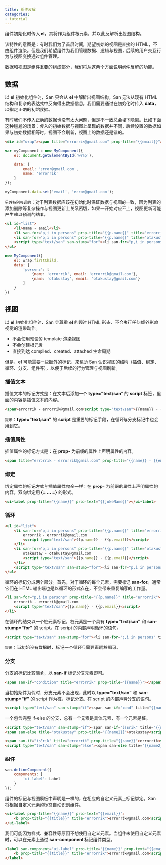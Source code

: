 ```yaml
---
title: 组件反解
categories:
- tutorial
---
```



组件初始化时传入 **el**，其将作为组件根元素，并以此反解析出视图结构。

该特性的意图是：有时我们为了首屏时间，期望初始的视图是直接的 HTML，不由组件渲染。但是我们希望组件为我们管理数据、逻辑与视图，后续的用户交互行为与视图变换通过组件管理。

数据和视图是组件重要的组成部分，我们将从这两个方面说明组件反解的功能。


数据
----


以 **el** 初始化组件时，San 只会从 **el** 中解析出视图结构。San 无法从现有 HTML 结构和复杂的表达式中反向得出数据信息。我们需要通过在初始化时传入 **data**，以指定正确的初始数据。


有时我们不传入正确的数据也没有太大问题，但是不一致总会埋下隐患。比如下面这种尴尬的场景：传入的初始数据与视图上呈现的数据并不同，后续设置的数据如果与初始数据相等时，视图不会刷新，视图上的数据还是错的。

```html
<div id="wrap"><span title="errorrik@gmail.com" prop-title="{{email}}">errorrik</span></div>
```

```javascript
var myComponent = new MyComponent({
    el: document.getElementById('wrap'),
    
    data: {
        email: 'error@gmail.com',
        name: 'errorrik'
    }
});

myComponent.data.set('email', 'error@gmail.com');
```

`另外特别强调的`：对于列表数据应该在初始化时保证数据与视图的一致，因为列表的添加删除等复杂操作与视图更新上关系密切，如果一开始对应不上，视图更新可能产生难以预测的结果。

```html
<ul id="list">
    <li>name - email</li>
    <li san-for="p,i in persons" prop-title="{{p.name}}" title="errorrik">errorrik - errorrik@gmail.com<script type="text/san">{{p.name}} - {{p.email}}</script></li>
    <li san-for="p,i in persons" prop-title="{{p.name}}" title="otakustay">otakustay - otakustay@gmail.com<script type="text/san">{{p.name}} - {{p.email}}</script></li>
    <script type="text/san" san-stump="for"><li san-for="p,i in persons" title="{{p.name}}">{{p.name}} - {{p.email}}</li></script>
</ul>
```

```javascript
new MyComponent({
    el: wrap.firstChild,
    data: {
        'persons': [
            {name: 'errorrik', email: 'errorrik@gmail.com'},
            {name: 'otakustay', email: 'otakustay@gmail.com'}
        ]
    }
})
```



视图
----

以 **el** 初始化组件时，San 会尊重 **el** 的现时 HTML 形态，不会执行任何额外影响视觉的渲染动作。

- 不会使用预设的 template 渲染视图
- 不会创建根元素
- 直接到达 compiled、created、attached 生命周期

但是，**el** 可能需要一些额外的标记，来帮助 San 认识视图的结构（插值、绑定、循环、分支、组件等），以便于后续的行为管理与视图刷新。

### 插值文本

插值文本的标记方式是：在文本后添加一个 **type="text/san"** 的 **script** 标签，里面的内容是插值文本的内容。

```html
<span>errorrik - errorrik@gmail.com<script type="text/san">{{name}} - {{email}}</script></span>
```

`提示`：**type="text/san"** 的 **script** 是重要的标记手段，在循环与分支标记中也会用到它。


### 插值属性

插值属性的标记方式是：在 **prop-** 为前缀的属性上声明属性的内容。

```html
<span title="errorrik - errorrik@gmail.com" prop-title="{{name}} - {{email}}"></span>
```

### 绑定

绑定属性的标记方式与插值属性完全一样：在 **prop-** 为前缀的属性上声明属性的内容，双向绑定用 **{= ... =}** 的形式。

```html
<ui-label prop-title="{{name}}" prop-text="{{jokeName}}"></ui-label>
```

### 循环

```html
<ul id="list">
    <li san-for="p,i in persons" prop-title="{{p.name}}" title="errorrik">
        errorrik - errorrik@gmail.com
        <script type="text/san">{{p.name}} - {{p.email}}</script>
    </li>
    <li san-for="p,i in persons" prop-title="{{p.name}}" title="otakustay">
        otakustay - otakustay@gmail.com
        <script type="text/san">{{p.name}} - {{p.email}}</script>
    </li>
    <script type="text/san" san-stump="for"><li san-for="p,i in persons" title="{{p.name}}">{{p.name}} - {{p.email}}</li></script>
</ul>
```

循环的标记分成两个部分。首先，对于循环的每个元素，需要标记 **san-for**。通常它们在 HTML 输出端也是以循环的形式存在，不会带来重复编写的工作量。

```html
<li san-for="p,i in persons" prop-title="{{p.name}}" title="errorrik">
    errorrik - errorrik@gmail.com
    <script type="text/san">{{p.name}} - {{p.email}}</script>
</li>
```

在循环的结束以一个桩元素标记，桩元素是一个具有 **type="text/san"** 和 **san-stump="for"** 的 script。在 script 的内部声明循环的语句。


```html
<script type="text/san" san-stump="for"><li san-for="p,i in persons" title="{{p.name}}">{{p.name}} - {{p.email}}</li></script>
```

`提示`：当初始没有数据时，标记一个循环只需要声明桩即可。


### 分支

分支的标记比较简单，以 **san-if** 标记分支元素即可。

```html
<span san-if="condition" title="errorrik" prop-title="{{name}}"></span>
```

当初始条件为假时，分支元素不会出现，此时以 **type="text/san"** 和 **san-stump="if"** 的 script 作为桩，标记分支。在 script 的内部声明分支的语句。

```html
<script type="text/san" san-stump="if"><span san-if="cond" title="{{name}}">{{name}}</span></script>
```

一个包含完整 if-else 的分支，总有一个元素是具体元素，有一个元素是桩。

```html
<script type="text/san" san-stump="if"><span san-if="isErik" title="{{name}}">{{name}}</span></script>
<span san-else title="otakustay" prop-title="{{name2}}">otakustay<script type="text/san">{{name2}}</script></span>
```

```html
<span san-if="isErik" title="errorrik" prop-title="{{name}}">errorrik<script type="text/san">{{name}}</script></span>
<script type="text/san" san-stump="else"><span san-else title="{{name2}}">{{name2}}</span></script>
```


### 组件

```javascript
san.defineComponent({
    components: {
        'ui-label': Label
    }
});
```

组件的标记与视图模板中声明是一样的，在相应的自定义元素上标记绑定。San 将根据自定义元素的标签自动识别组件。

```html
<ui-label prop-title="{{name}}" prop-text="{{email}}">
    <b prop-title="{{title}}" title="errorrik">errorrik@gmail.com<script type="text/san">{{text}}</script></b>
</ui-label>
```

我们可能因为样式、兼容性等原因不想使用自定义元素。当组件未使用自定义元素时，可以在元素上通过 **san-component** 标记组件类型。

```html
<label san-component="ui-label" prop-title="{{name}}" prop-text="{{email}}">
    <b prop-title="{{title}}" title="errorrik">errorrik@gmail.com<script type="text/san">{{text}}</script></b>
</label>
```

